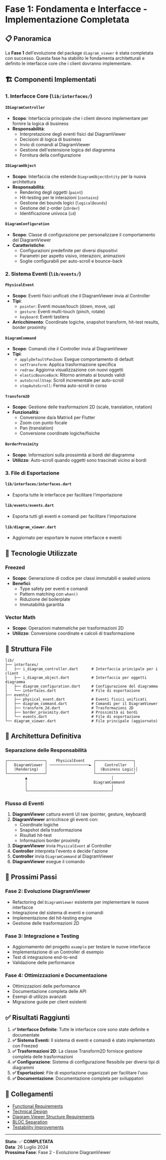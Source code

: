 # Fase 1: Fondamenta e Interfacce - Implementazione Completata

## 📋 Panoramica

La **Fase 1** dell'evoluzione del package `diagram_viewer` è stata completata con successo. Questa fase ha stabilito le fondamenta architetturali e definito le interfacce core che i client dovranno implementare.

## 🏗️ Componenti Implementati

### 1. **Interfacce Core** (`lib/interfaces/`)

#### `IDiagramController`
- **Scopo**: Interfaccia principale che i client devono implementare per fornire la logica di business
- **Responsabilità**:
  - Interpretazione degli eventi fisici dal DiagramViewer
  - Decisioni di logica di business
  - Invio di comandi al DiagramViewer
  - Gestione dell'estensione logica del diagramma
  - Fornitura della configurazione

#### `IDiagramObject`
- **Scopo**: Interfaccia che estende `DiagramObjectEntity` per la nuova architettura
- **Responsabilità**:
  - Rendering degli oggetti (`paint`)
  - Hit-testing per le interazioni (`contains`)
  - Gestione dei bounds logici (`logicalBounds`)
  - Gestione del z-order (`zOrder`)
  - Identificazione univoca (`id`)

#### `DiagramConfiguration`
- **Scopo**: Classe di configurazione per personalizzare il comportamento del DiagramViewer
- **Caratteristiche**:
  - Configurazioni predefinite per diversi dispositivi
  - Parametri per aspetto visivo, interazioni, animazioni
  - Soglie configurabili per auto-scroll e bounce-back

### 2. **Sistema Eventi** (`lib/events/`)

#### `PhysicalEvent`
- **Scopo**: Eventi fisici unificati che il DiagramViewer invia al Controller
- **Tipi**:
  - `pointer`: Eventi mouse/touch (down, move, up)
  - `gesture`: Eventi multi-touch (pinch, rotate)
  - `keyboard`: Eventi tastiera
- **Arricchimento**: Coordinate logiche, snapshot transform, hit-test results, border proximity

#### `DiagramCommand`
- **Scopo**: Comandi che il Controller invia al DiagramViewer
- **Tipi**:
  - `applyDefaultPanZoom`: Esegue comportamento di default
  - `setTransform`: Applica trasformazione specifica
  - `redraw`: Aggiorna visualizzazione con nuovi oggetti
  - `elasticBounceBack`: Ritorno animato ai bounds validi
  - `autoScrollStep`: Scroll incrementale per auto-scroll
  - `stopAutoScroll`: Ferma auto-scroll in corso

#### `Transform2D`
- **Scopo**: Gestione delle trasformazioni 2D (scale, translation, rotation)
- **Funzionalità**:
  - Conversione da/a Matrix4 per Flutter
  - Zoom con punto focale
  - Pan (translation)
  - Conversione coordinate logiche/fisiche

#### `BorderProximity`
- **Scopo**: Informazioni sulla prossimità ai bordi del diagramma
- **Utilizzo**: Auto-scroll quando oggetti sono trascinati vicino ai bordi

### 3. **File di Esportazione**

#### `lib/interfaces/interfaces.dart`
- Esporta tutte le interfacce per facilitare l'importazione

#### `lib/events/events.dart`
- Esporta tutti gli eventi e comandi per facilitare l'importazione

#### `lib/diagram_viewer.dart`
- Aggiornato per esportare le nuove interfacce e eventi

## 🔧 Tecnologie Utilizzate

### Freezed
- **Scopo**: Generazione di codice per classi immutabili e sealed unions
- **Benefici**:
  - Type safety per eventi e comandi
  - Pattern matching con `when()`
  - Riduzione del boilerplate
  - Immutabilità garantita

### Vector Math
- **Scopo**: Operazioni matematiche per trasformazioni 2D
- **Utilizzo**: Conversione coordinate e calcoli di trasformazione

## 📁 Struttura File

```
lib/
├── interfaces/
│   ├── i_diagram_controller.dart      # Interfaccia principale per i client
│   ├── i_diagram_object.dart          # Interfaccia per oggetti diagramma
│   ├── diagram_configuration.dart     # Configurazione del diagramma
│   └── interfaces.dart                # File di esportazione
├── events/
│   ├── physical_event.dart            # Eventi fisici unificati
│   ├── diagram_command.dart           # Comandi per il DiagramViewer
│   ├── transform_2d.dart              # Trasformazioni 2D
│   ├── border_proximity.dart          # Prossimità ai bordi
│   └── events.dart                    # File di esportazione
└── diagram_viewer.dart                # File principale (aggiornato)
```

## 🎯 Architettura Definitiva

### Separazione delle Responsabilità

```
┌─────────────────┐    PhysicalEvent    ┌─────────────────┐
│   DiagramViewer │ ──────────────────► │    Controller   │
│   (Rendering)   │                     │  (Business Logic)│
└─────────────────┘                     └─────────────────┘
         ▲                                      │
         │                              DiagramCommand
         │                                      │
         └──────────────────────────────────────┘
```

### Flusso di Eventi

1. **DiagramViewer** cattura eventi UI raw (pointer, gesture, keyboard)
2. **DiagramViewer** arricchisce gli eventi con:
   - Coordinate logiche
   - Snapshot della trasformazione
   - Risultati hit-test
   - Informazioni border proximity
3. **DiagramViewer** invia `PhysicalEvent` al Controller
4. **Controller** interpreta l'evento e decide l'azione
5. **Controller** invia `DiagramCommand` al DiagramViewer
6. **DiagramViewer** esegue il comando

## 🚀 Prossimi Passi

### Fase 2: Evoluzione DiagramViewer
- Refactoring del `DiagramViewer` esistente per implementare le nuove interfacce
- Integrazione del sistema di eventi e comandi
- Implementazione del hit-testing engine
- Gestione delle trasformazioni 2D

### Fase 3: Integrazione e Testing
- Aggiornamento del progetto `example` per testare le nuove interfacce
- Implementazione di un Controller di esempio
- Test di integrazione end-to-end
- Validazione delle performance

### Fase 4: Ottimizzazioni e Documentazione
- Ottimizzazioni delle performance
- Documentazione completa delle API
- Esempi di utilizzo avanzati
- Migrazione guide per client esistenti

## ✅ Risultati Raggiunti

1. **✅ Interfacce Definite**: Tutte le interfacce core sono state definite e documentate
2. **✅ Sistema Eventi**: Il sistema di eventi e comandi è stato implementato con Freezed
3. **✅ Trasformazioni 2D**: La classe Transform2D fornisce gestione completa delle trasformazioni
4. **✅ Configurazione**: Sistema di configurazione flessibile per diversi tipi di diagrammi
5. **✅ Esportazioni**: File di esportazione organizzati per facilitare l'uso
6. **✅ Documentazione**: Documentazione completa per sviluppatori

## 🔗 Collegamenti

- [Functional Requirements](../functional_requirements.md)
- [Technical Design](../technical_design.md)
- [Diagram Viewer Structure Requirements](../diagram_viewer_structure_requirements.md)
- [BLOC Separation](../BLOC_SEPARATION.md)
- [Testability Improvements](../testability_improvements.md)

---

**Stato**: ✅ **COMPLETATA**  
**Data**: 26 Luglio 2024  
**Prossima Fase**: Fase 2 - Evoluzione DiagramViewer 